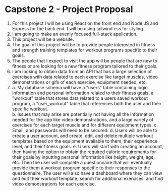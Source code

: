 # Capstone 2 - Project Proposal

1. For this project I will be using React on the front end and Node JS and Express for the back end. I will be using tailwind css for styling.
2. I am going to make an evenly focused full-stack application.
3. This project will be a website.
4. The goal of this project will be to provide people interested in fitness and strength training templates for workout programs specific to their goals.
5. The people that I expect to visit the app will be people that are new to fitness or are looking for a new fitness program tailored to their goals.
6. I am looking to obtain data from an API that has a large selection of exercises with data related to each exercise like target muscles, video demonstrations or gifs of each exercise, equipment needed, etc.
7. a. My database schema will have a "users" table containing login information and personal information related to their fitness goals, a "workout" table that stores data related to a users saved workout program, a "user_workout" table that references both the user and their specific workout.  
   b. Issues that may arise are potentially not having all the information needed for the app like video demonstrations, and a large variety of exercises for each target muscle and for different equipment types.
   c. Email, and passwords will need to be secured.
   d. Users will be able to create a user account, and create, edit, and delete multiple workout templates based on the equipment available to them, their experience level, and their fitness goals.
   e. Users will start with creating an account, then having the option to obtain the required caloric requirements for their goals by inputting personal information like height, weight, age, etc. Then the user will complete a questionnaire that will eventually provide them a workout program specific to their responses to the questionnaire. The user will also have a dashboard where they can view and edit their workout template, search for additional exercises, and find video demonstrations for each exercise.

